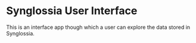 # Synglossia User Interface

This is an interface app though which a user can explore the data stored in Synglossia.
